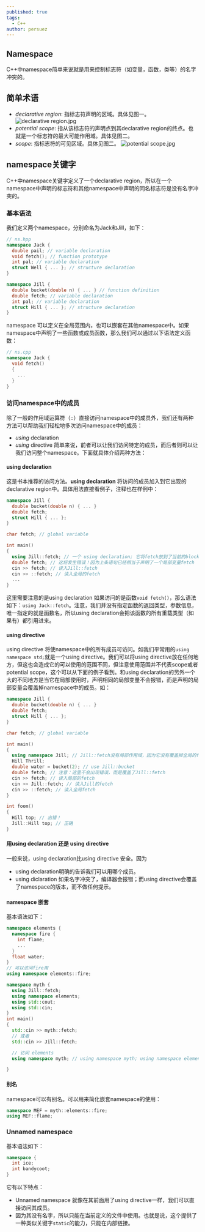 ```yaml
---
published: true
tags:
  - C++
author: persuez
---
```

## Namespace
C++中namespace简单来说就是用来控制标志符（如变量，函数，类等）的名字冲突的。

## 简单术语
- *declarative region*: 指标志符声明的区域。具体见图一。
![declarative region.jpg](http://persuez-image.oss-cn-shenzhen.aliyuncs.com/2020/08/15/84547a56e0615.jpg)
- *potential scope*: 指从该标志符的声明点到其declarative region的终点。也就是一个标志符的最大可能作用域。具体见图二。
- *scope*: 指标志符的可见区域。具体见图二。
![potential scope.jpg](http://persuez-image.oss-cn-shenzhen.aliyuncs.com/2020/08/15/63e0ee60d24f8.jpg)

## namespace关键字
C++中namespace关键字定义了一个declarative region，所以在一个namespace中声明的标志符和其他namespace中声明的同名标志符是没有名字冲突的。

### 基本语法
我们定义两个namespace，分别命名为Jack和Jill，如下：
``` cpp
// ns.hpp
namespace Jack {
  double pail; // variable declaration
  void fetch(); // function prototype
  int pal; // variable declaration
  struct Well { ... }; // structure declaration
}

namespace Jill {
  double bucket(double n) { ... } // function definition
  double fetch; // variable declaration
  int pal; // variable declaration
  struct Hill { ... }; // structure declaration
}
```
namespace 可以定义在全局范围内，也可以嵌套在其他namespace中。如果namespace中声明了一些函数或成员函数，那么我们可以通过以下语法定义函数：
``` cpp
// ns.cpp
namespace Jack {
  void fetch()
  {
    ...
  }
}
```
### 访问namespace中的成员
除了一般的作用域运算符（::）直接访问namespace中的成员外，我们还有两种方法可以帮助我们轻松地多次访问namespace中的成员：
- *using* declaration
- *using* directive
简单来说，前者可以让我们访问特定的成员，而后者则可以让我们访问整个namespace。下面就具体介绍两种方法：
#### using declaration
这是书本推荐的访问方法。**using declaration** 将访问的成员加入到它出现的declarative region中。具体用法直接看例子，注释也在样例中：

``` cpp
namespace Jill {
  double bucket(double n) { ... }
  double fetch;
  struct Hill { ... };
}

char fetch; // global variable

int main()
{
  using Jill::fetch; // 一个 using declaration; 它将fetch放到了当前的block declarative region，相当于声明了一个局部变量fetch
  double fetch; // 这将发生错误！因为上条语句已经相当于声明了一个局部变量fetch
  cin >> fetch; // 读入Jill::fetch
  cin >> ::fetch; // 读入全局的fetch
  ...
}
```
这里需要注意的是using declaration 如果访问的是函数```void fetch()```，那么语法如下：```using Jack::fetch```。注意，我们并没有指定函数的返回类型，参数信息，唯一指定的就是函数名，所以using declaration会把该函数的所有重载类型（如果有）都引用进来。

#### using directive
using directive 将使namespace中的所有成员可访问。如我们平常用的```using namespace std;```就是一个using directive。我们可以将using directive放在任何地方，但这也会造成它的可以使用的范围不同，但注意使用范围并不代表scope或者potential scope，这个可以从下面的例子看到。和using declaration的另外一个大的不同地方是当它在局部使用时，声明相同的局部变量不会报错，而是声明的局部变量会覆盖掉namespace中的成员。如：

``` cpp
namespace Jill {
  double bucket(double n) { ... }
  double fetch;
  struct Hill { ... };
}

char fetch; // global variable

int main()
{
  using namespace Jill; // Jill::fetch没有局部作用域，因为它没有覆盖掉全局的fetch，并且还可以声明一个局部的fetch，所以作用范围和作用域是不同的。
  Hill Thrill;
  double water = bucket(2); // use Jill::bucket
  double fetch; // 注意：这里不会出现错误，而是覆盖了Jill::fetch
  cin >> fetch; // 读入局部的fetch
  cin >> Jill::fetch; // 读入Jill的fetch
  cin >> ::fetch; // 读入全局fetch
}

int foom()
{
  Hill top; // 出错！
  Jill::Hill top; // 正确
}
```

#### 用using declaration 还是 using directive
一般来说，using declaration比using directive 安全。因为
- using declaration明确的告诉我们可以用哪个成员。
- using diclaration 如果名字冲突了，编译器会报错；而using directive会覆盖了namespace的版本，而不做任何提示。

#### namespace 嵌套
基本语法如下：

``` cpp
namespace elements {
  namespace fire {
    int flame;
    ...
  }
  float water;
}
// 可以访问fire用
using namespace elements::fire;

namespace myth {
  using Jill::fetch;
  using namespace elements;
  using std::cout;
  using std::cin;
}
int main()
{
  std::cin >> myth::fetch;
  // 或者
  std::cin >> Jill::fetch;

  // 访问 elements
  using namespace myth; // using namespace myth; using namespace elements;这两条语句和上面一条是等价的

}
```

#### 别名
namespace可以有别名。可以用来简化嵌套namespace的使用：

``` cpp
namespace MEF = myth::elements::fire;
using MEF::flame;
```

### Unnamed namespace
基本语法如下：

``` cpp
namespace {
  int ice;
  int bandycoot;
}
```
它有以下特点：
- Unnamed namespace 就像在其前面用了using directive一样，我们可以直接访问其成员。
- 因为其没有名字，所以只能在当前定义的文件中使用。也就是说，这个提供了一种类似关键字```static```的能力，只能在内部链接。
